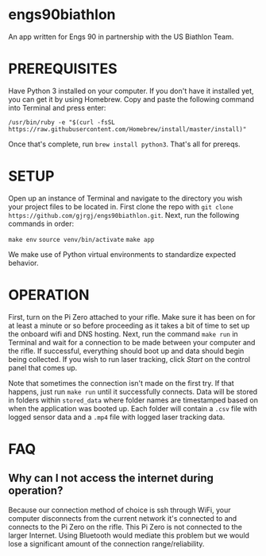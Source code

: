 # engs90biathlon
An app written for Engs 90 in partnership with the US Biathlon Team.

# PREREQUISITES
Have Python 3 installed on your computer. If you don't have it installed yet, you can get it by using Homebrew. Copy and paste the following command into Terminal and press enter:

`/usr/bin/ruby -e "$(curl -fsSL https://raw.githubusercontent.com/Homebrew/install/master/install)"`

Once that's complete, run `brew install python3`. That's all for prereqs.

# SETUP
Open up an instance of Terminal and navigate to the directory you wish your project files to be located in. First clone the repo with `git clone https://github.com/gjrgj/engs90biathlon.git`. Next, run the following commands in order:

`make env`
`source venv/bin/activate`
`make app`

We make use of Python virtual environments to standardize expected behavior.

# OPERATION
First, turn on the Pi Zero attached to your rifle. Make sure it has been on for at least a minute or so before proceeding as it takes a bit of time to set up the onboard wifi and DNS hosting. Next, run the command `make run` in Terminal and wait for a connection to be made between your computer and the rifle. If successful, everything should boot up and data should begin being collected. If you wish to run laser tracking, click *Start* on the control panel that comes up.

Note that sometimes the connection isn't made on the first try. If that happens, just run `make run` until it successfully connects. Data will be stored in folders within `stored_data` where folder names are timestamped based on when the application was booted up. Each folder will contain a `.csv` file with logged sensor data and a `.mp4` file with logged laser tracking data.

# FAQ
## Why can I not access the internet during operation?
Because our connection method of choice is ssh through WiFi, your computer disconnects from the current network it's connected to and connects to the Pi Zero on the rifle. This Pi Zero is not connected to the larger Internet. Using Bluetooth would mediate this problem but we would lose a significant amount of the connection range/reliability.
